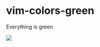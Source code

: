 # vim-colors-green

Everything is green

![](https://user-images.githubusercontent.com/5572/94344219-0e11d280-001e-11eb-9e65-3d3d9eeca699.png)
